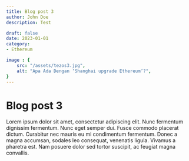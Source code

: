 ```yaml
---
title: Blog post 3
author: John Doe
description: Test

draft: false
date: 2023-01-01
category: 
- Ethereum

image : {
    src: "/assets/tezos3.jpg",
    alt: "Apa Ada Dengan ‘Shanghai upgrade Ethereum’?",
}
---
```


# Blog post 3

Lorem ipsum dolor sit amet, consectetur adipiscing elit. Nunc fermentum dignissim fermentum. Nunc eget semper dui. Fusce commodo placerat dictum. Curabitur nec mauris eu mi condimentum fermentum. Donec a magna accumsan, sodales leo consequat, venenatis ligula. Vivamus a pharetra est. Nam posuere dolor sed tortor suscipit, ac feugiat magna convallis.